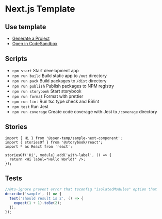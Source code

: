 # Next.js Template

## Use template

- [Generate a Project](https://github.com/rocket-hangar/rocket-punch-template/generate)
- [Open in CodeSandbox](https://githubbox.com/rocket-hangar/rocket-next-template)

## Scripts

- `npm start` Start development app
- `npm run build` Build static app to `/out` directory
- `npm run pack` Build packages to `/dist` directory
- `npm run publish` Publish packages to NPM registry
- `npm run storybook` Start storybook
- `npm run format` Format with prettier
- `npm run lint` Run tsc type check and ESlint
- `npm test` Run Jest
- `npm run coverage` Create code coverage with Jest to `/coverage` directory

## Stories

<!-- import src/**/*.stories.tsx -->

```tsx
import { Hi } from '@ssen-temp/sample-next-component';
import { storiesOf } from '@storybook/react';
import * as React from 'react';

storiesOf('Hi', module).add('with-label', () => {
  return <Hi label="Hello World!" />;
});

```

<!-- importend -->

## Tests

<!-- import src/**/*.test.ts -->

```ts
//@ts-ignore prevent error that tsconfig "isolatedModules" option that next.js forcing make
describe('sample', () => {
  test('should result is 2', () => {
    expect(1 + 1).toBe(2);
  });
});

```

<!-- importend -->
